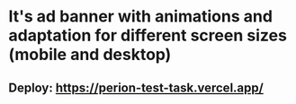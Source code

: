 # It's ad banner with animations and adaptation for different screen sizes (mobile and desktop)

## Deploy: https://perion-test-task.vercel.app/
